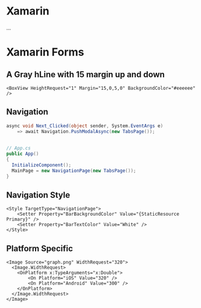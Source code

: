# Xamarin

...

# Xamarin Forms

## A Gray hLine with 15 margin up and down
`<BoxView HeightRequest="1" Margin="15,0,5,0" BackgroundColor="#eeeeee" />`


## Navigation

```csharp
async void Next_Clicked(object sender, System.EventArgs e)
    => await Navigation.PushModalAsync(new TabsPage());
            
            
// App.cs
public App()
{
  InitializeComponent();
  MainPage = new NavigationPage(new TabsPage());
}
```

## Navigation Style

```xaml
<Style TargetType="NavigationPage">
    <Setter Property="BarBackgroundColor" Value="{StaticResource Primary}" />
    <Setter Property="BarTextColor" Value="White" />
</Style>
```

## Platform Specific

```xaml
<Image Source="graph.png" WidthRequest="320">
  <Image.WidthRequest>
    <OnPlatform x:TypeArguments="x:Double">
        <On Platform="iOS" Value="320" />
        <On Platform="Android" Value="300" />
    </OnPlatform>
  </Image.WidthRequest>
</Image>
```
